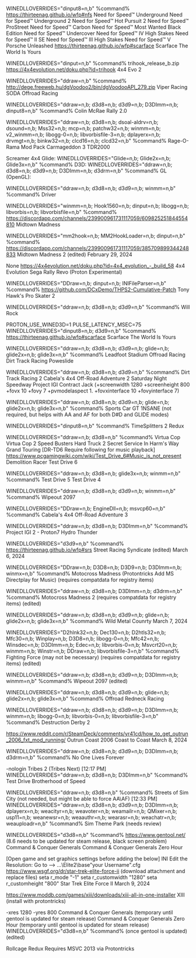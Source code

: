 WINEDLLOVERRIDES="dinput8=n,b" %command%
https://thirteenag.github.io/wfp#nfs
Need for Speed™ Underground
Need for Speed™ Underground 2
Need for Speed™ Hot Pursuit 2
Need for Speed™ ProStreet
Need for Speed™ Carbon
Need for Speed™ Most Wanted Black Edition
Need for Speed™ Undercover
Need for Speed™ IV High Stakes
Need for Speed™ II SE
Need for Speed™ III High Stakes
Need for Speed™ V Porsche Unleashed
https://thirteenag.github.io/wfp#scarface
Scarface The World Is Yours

WINEDLLOVERRIDES="dinput=n,b" %command%
trihook_release_b.zip
https://4x4evolution.net/doku.php?id=trihook
4x4 Evo 2

WINEDLLOVERRIDES="ddraw=n,b" %command%
http://dege.freeweb.hu/dgVoodoo2/bin/dgVoodooAPI_279.zip
Viper Racing
SODA Offroad Racing

WINEDLLOVERRIDES="ddraw=n,b; d3d8=n,b; d3d9=n,b; D3DImm=n,b; dinput8=n,b" %command%
Colin McRae Rally 2.0

WINEDLLOVERRIDES="ddraw=n,b; d3d8=n,b; dsoal-aldrv=n,b; dsound=n,b; Mss32=n,b; mcp=n,b; patchw32=n,b; winmm=n,b; v2_winmm=n,b; libogg-0=n,b; libvorbisfile-3=n,b; dplayerx=n,b; drvmgt=n,b; binkw32=n,b; clcd16=n,b; clcd32=n,b" %command%
Rage-O-Rama Mod Pack
Carmageddon 3 TDR2000

Screamer 4x4
Glide: WINEDLLOVERRIDES="Glide=n,b; Glide2x=n,b; Glide3x=n,b" %command%
D3D: WINEDLLOVERRIDES="ddraw=n,b; d3d8=n,b; d3d9=n,b; D3DImm=n,b; d3drm=n,b" %command%
GL (OpenGL):

WINEDLLOVERRIDES="ddraw=n,b; d3d8=n,b; d3d9=n,b; winmm=n,b" %command%
Driver

WINEDLLOVERRIDES="winmm=n,b; Hook1560=n,b; dinput=n,b; libogg=n,b; libvorbis=n,b; libvorbisfile=n,b" %command%
https://discordapp.com/channels/239900961731117059/609825251844554810
Midtown Madness

WINEDLLOVERRIDES="mm2hook=n,b; MM2HookLoader=n,b; dinput=n,b" %command%
https://discordapp.com/channels/239900961731117059/385709899344248833
Midtown Madness 2 (edited)
February 29, 2024

None
https://4x4evolution.net/doku.php?id=4x4_evolution_-_build_58
4x4 Evolution
Sega Rally Revo (Proton Experimental)

WINEDLLOVERRIDES="DDraw=n,b; dinput=n,b; INIFileParser=n,b" %command%
https://github.com/DCxDemo/THPS2-Cumulative-Patch
Tony Hawk's Pro Skater 2

WINEDLLOVERRIDES="ddraw=n,b; d3d8=n,b; d3d9=n,b" %command%
Will Rock

PROTON_USE_WINED3D=1 PULSE_LATENCY_MSEC=75 WINEDLLOVERRIDES="dinput8=n,b; d3d9=n,b" %command%
https://thirteenag.github.io/wfp#scarface
Scarface The World Is Yours

WINEDLLOVERRIDES="ddraw=n,b; d3d8=n,b; d3d9=n,b; glide=n,b; glide2x=n,b; glide3x=n,b" %command%
Leadfoot Stadium Offroad Racing
Dirt Track Racing
Poweslide

WINEDLLOVERRIDES="ddraw=n,b; d3d8=n,b; d3d9=n,b" %command%
Dirt Track Racing 2
Cabela's 4x4 Off-Road Adventure 2
Saturday Night Speedway
Project IGI
Contract Jack (+screenwidth 1280 +screenheight 800 +fovx 10 +fovy 7 +pvmodelaspect 1. +fovxinterface 10 +fovyinterface 7)

WINEDLLOVERRIDES="ddraw=n,b; d3d8=n,b; d3d9=n,b; glide=n,b; glide2x=n,b; glide3x=n,b" %command%
Sports Car GT
1NSANE (not required, but helps with AA and AF for both D#D and GLIDE modes)

WINEDLLOVERRIDES="dinput8=n,b" %command%
TimeSplitters 2 Redux

WINEDLLOVERRIDES="ddraw=n,b; d3d8=n,b" %command%
Virtua Cop
Virtua Cop 2
Speed Busters
Hard Truck 2
Secret Service In Harm's Way
Grand Touring
[DR-TD6 Require following for music playback]
https://www.pcgamingwiki.com/wiki/Test_Drive_6#Music_is_not_present
Demolition Racer
Test Drive 6

WINEDLLOVERRIDES="ddraw=n,b; d3d8=n,b; glide3x=n,b; winmm=n,b" %command%
Test Drive 5
Test Drive 4

WINEDLLOVERRIDES="ddraw=n,b; d3d8=n,b; d3d9=n,b; winmm=n,b" %command%
Wipeout 2097

WINEDLLOVERRIDES="DDraw=n,b; EngineDll=n,b; msvcp60=n,b" %command%
Cabela's 4x4 Off-Road Adventure 3

WINEDLLOVERRIDES="ddraw=n,b; d3d8=n,b; D3DImm=n,b" %command%
Project IGI 2 - Proton7
Hydro Thunder

WINEDLLOVERRIDES="d3d9=n,b" %command%
https://thirteenag.github.io/wfp#srs
Street Racing Syndicate (edited)
March 6, 2024

WINEDLLOVERRIDES="DDraw=n,b; D3D8=n,b; D3D9=n,b; D3DImm=n,b; winmx=n,b" %command%
Motocross Madness (Protontricks Add MS Directplay for Music)  (requires compatdata for registry items)

WINEDLLOVERRIDES="ddraw=n,b; d3d8=n,b; D3DImm=n,b; d3drm=n,b" %command%
Motocross Madness 2  (requires compatdata for registry items) (edited)

WINEDLLOVERRIDES="ddraw=n,b; d3d8=n,b; d3d9=n,b; glide=n,b; glide2x=n,b; glide3x=n,b" %command%
Wild Metal Counrty
March 7, 2024

WINEDLLOVERRIDES="D2hlnk32=n,b; Dec130=n,b; D2htls32=n,b; Mfc30=n,b; Winplay=n,b; D3D8=n,b; libogg-0=n,b; Mfc42=n,b; Winsdec=n,b; D3DImm=n,b; Edec=n,b; libvorbis-0=n,b; Msvcrt20=n,b; winmm=n,b; Winstr=n,b; DDraw=n,b; libvorbisfile-3=n,b" %command%
Fighting Force (may not be necessary) (requires compatdata for registry items) (edited)

WINEDLLOVERRIDES="ddraw=n,b; d3d8=n,b; d3d9=n,b; D3DImm=n,b; winmm=n,b" %command%
Wipeout 2097 (edited)

WINEDLLOVERRIDES="ddraw=n,b; d3d8=n,b; d3d9=n,b; glide=n,b; glide2x=n,b; glide3x=n,b" %command%
Offroad Redneck Racing

WINEDLLOVERRIDES="ddraw=n,b; d3d8=n,b; d3d9=n,b; D3DImm=n,b; winmm=n,b; libogg-0=n,b; libvorbis-0=n,b; libvorbisfile-3=n,b" %command%
Destruction Derby 2

https://www.reddit.com/r/SteamDeck/comments/yr41cd/how_to_get_outrun_2006_fxt_mod_running/
Outrun Coast 2006 Coast to Coast
March 8, 2024

WINEDLLOVERRIDES="ddraw=n,b; d3d8=n,b; d3d9=n,b; D3DImm=n,b; d3drm=n,b" %command%
No One Lives Forever

-nologin
Tribes 2 (Tribes Next)
[12:17 PM]
WINEDLLOVERRIDES="ddraw=n,b; d3d8=n,b; D3DImm=n,b" %command%
Test Drive Brotherhood of Speed

WINEDLLOVERRIDES="ddraw=n,b; d3d8=n,b" %command%
Streets of Sim City (not needed, but might be able to force AA\AF)
[12:33 PM]
WINEDLLOVERRIDES="ddraw=n,b; d3d8=n,b; d3d9=n,b; D3DImm=n,b; dplayerx=n,b; weacityr=n,b; weavoter=n,b; weamailr=n,b; QMixer=n,b; usp11=n,b; weanewsr=n,b; weaauthr=n,b; wearasr=n,b; weachatr=n,b; weauploadr=n,b" %command%
Sim Theme Park (needs review)

WINEDLLOVERRIDES="d3d8=n,b" %command%
https://www.gentool.net/ (8.6 needs to be updated for steam release, black screen problem)
Command & Conquer Generals
Command & Conquer Generals Zero Hour

[Open game and set graphics settings before adding the below]
INI Edit the Resolution: Go to --> ...\Elite2\base"your Username".cfg
https://www.wsgf.org/dr/star-trek-elite-force-ii (download attachment and replace files)
seta r_mode "-1"
seta r_customwidth "1280"
seta r_customheight "800" 
Star Trek Elite Force II
March 9, 2024

https://www.moddb.com/games/xiii/downloads/xiii-all-in-one-installer
XIII (install with protontricks)

-xres 1280 -yres 800
Command & Conquer Generals (temporary until gentool is updated for steam release)
Command & Conquer Generals Zero Hour (temporary until gentool is updated for steam release)
WINEDLLOVERRIDES="d3d8=n,b" %command% (once gentool is updated) (edited)

Rollcage Redux Requires MSVC 2013 via Protontricks